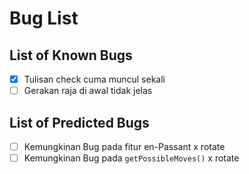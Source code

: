 # Bug List

## List of Known Bugs

- [x] Tulisan check cuma muncul sekali
- [ ] Gerakan raja di awal tidak jelas

## List of Predicted Bugs

- [ ] Kemungkinan Bug pada fitur en-Passant x rotate
- [ ] Kemungkinan Bug pada `getPossibleMoves()` x rotate
